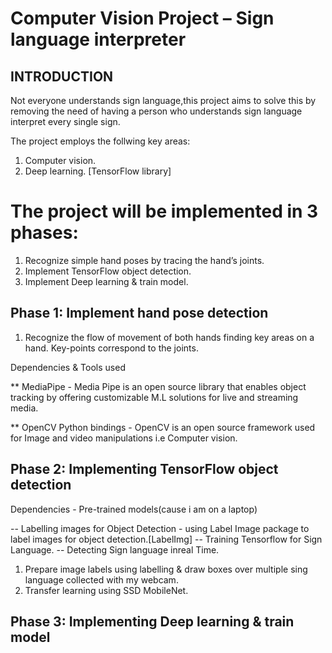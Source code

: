 # Computer Vision Project – Sign language interpreter

## INTRODUCTION

Not everyone understands sign language,this project aims to solve this by removing the need of having a person who understands sign language interpret every single sign.

The project employs the follwing key areas:
1. Computer vision.
2. Deep learning. [TensorFlow library]

# The project will be implemented in 3 phases:
1. Recognize simple hand poses by tracing the hand’s joints.
2. Implement TensorFlow object detection.
3. Implement Deep learning & train model.

## Phase 1: Implement hand pose detection
1. Recognize the flow of movement of both hands finding key areas on a hand. Key-points correspond to the joints.

Dependencies & Tools used

** MediaPipe - Media Pipe is an open source library that enables object tracking by offering customizable M.L solutions for live and streaming media.

** OpenCV Python bindings - OpenCV is an open source framework used for Image and video manipulations i.e Computer vision.

## Phase 2: Implementing TensorFlow object detection
Dependencies - Pre-trained models(cause i am on a laptop)

-- Labelling images for Object Detection - using Label Image package to label images for object detection.[LabelImg]
-- Training Tensorflow for Sign Language.
-- Detecting Sign language inreal Time.

1. Prepare image labels using labelling & draw boxes over multiple sing language collected with my webcam.
2. Transfer learning using SSD MobileNet.





## Phase 3: Implementing Deep learning & train model

